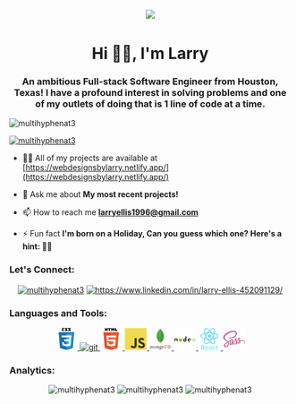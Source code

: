 <h2 align="center"> <img src=https://i.imgur.com/7MXyvS8.png>
<h1 align="center">Hi 👋🏿, I'm Larry</h1>
<h3 align="center">An ambitious Full-stack Software Engineer from Houston, Texas! I have a profound interest in solving problems and one of my outlets of doing that is 1 line of code at a time. </h3>
<!-- <img align="center" alt="Coding" width="400" src=https://i.imgur.com/sD2hzr5.gif -->
                                            
<p align="left"> <img src="https://komarev.com/ghpvc/?username=multihyphenat3&label=Profile%20views&color=0e75b6&style=flat" alt="multihyphenat3" /> </p>

<p align="left"> <a href="https://twitter.com/multihyphenat3" target="blank"><img src="https://img.shields.io/twitter/follow/multihyphenat3?logo=twitter&style=for-the-badge" alt="multihyphenat3" /></a> </p>

- 👨‍💻 All of my projects are available at [https://webdesignsbylarry.netlify.app/](https://webdesignsbylarry.netlify.app/)

- 💬 Ask me about **My most recent projects!**

- 📫 How to reach me **larryellis1996@gmail.com**

- ⚡ Fun fact **I'm born on a Holiday, Can you guess which one? Here's a hint: 🧟‍♂️**

<h3 align="left">Let's Connect:</h3>
<p align="center">
<a href="https://twitter.com/multihyphenat3" target="blank"><img align="center" src="https://raw.githubusercontent.com/rahuldkjain/github-profile-readme-generator/master/src/images/icons/Social/twitter.svg" alt="multihyphenat3" height="30" width="40" /></a>
<a href="https://linkedin.com/in/https://www.linkedin.com/in/larry-ellis-452091129/" target="blank"><img align="center" src="https://raw.githubusercontent.com/rahuldkjain/github-profile-readme-generator/master/src/images/icons/Social/linked-in-alt.svg" alt="https://www.linkedin.com/in/larry-ellis-452091129/" height="30" width="40" /></a>
</p>

<h3 align="left">Languages and Tools:</h3>
<p align="center" > <a href="https://www.w3schools.com/css/" target="_blank" rel="noreferrer"> <img src="https://raw.githubusercontent.com/devicons/devicon/master/icons/css3/css3-original-wordmark.svg" alt="css3" width="40" height="40"/> </a> <a href="https://git-scm.com/" target="_blank" rel="noreferrer"> <img src="https://www.vectorlogo.zone/logos/git-scm/git-scm-icon.svg" alt="git" width="40" height="40"/> </a> <a href="https://www.w3.org/html/" target="_blank" rel="noreferrer"> <img src="https://raw.githubusercontent.com/devicons/devicon/master/icons/html5/html5-original-wordmark.svg" alt="html5" width="40" height="40"/> </a> <a href="https://developer.mozilla.org/en-US/docs/Web/JavaScript" target="_blank" rel="noreferrer"> <img src="https://raw.githubusercontent.com/devicons/devicon/master/icons/javascript/javascript-original.svg" alt="javascript" width="40" height="40"/> </a> <a href="https://www.mongodb.com/" target="_blank" rel="noreferrer"> <img src="https://raw.githubusercontent.com/devicons/devicon/master/icons/mongodb/mongodb-original-wordmark.svg" alt="mongodb" width="40" height="40"/> </a> <a href="https://nodejs.org" target="_blank" rel="noreferrer"> <img src="https://raw.githubusercontent.com/devicons/devicon/master/icons/nodejs/nodejs-original-wordmark.svg" alt="nodejs" width="40" height="40"/> </a> <a href="https://reactjs.org/" target="_blank" rel="noreferrer"> <img src="https://raw.githubusercontent.com/devicons/devicon/master/icons/react/react-original-wordmark.svg" alt="react" width="40" height="40"/> </a> <img src="https://raw.githubusercontent.com/devicons/devicon/master/icons/sass/sass-original.svg" alt="sass" width="40" height="40"/> </a> </p>

### Analytics:

<p align="center" ><img src="https://github-readme-streak-stats.herokuapp.com/?user=multihyphenat3&" alt="multihyphenat3" width="200" object-fit="cover"/>&nbsp<img src="https://github-readme-stats.vercel.app/api/top-langs?username=multihyphenat3&show_icons=true&locale=en&layout=compact" width="200" alt="multihyphenat3" object-fit="cover"/>&nbsp<img src="https://github-readme-stats.vercel.app/api?username=multihyphenat3&show_icons=true&locale=en" alt="multihyphenat3" width="200" object-fit="cover" /></p>
